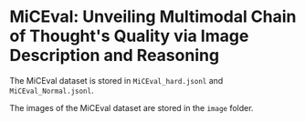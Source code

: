 # MiCEval: Unveiling Multimodal Chain of Thought's Quality via Image Description and Reasoning
The MiCEval dataset is stored in `MiCEval_hard.jsonl` and `MiCEval_Normal.jsonl`.

The images of the MiCEval dataset are stored in the `image` folder.
